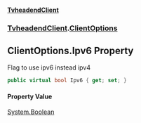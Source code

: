 #### [TvheadendClient](./index.md 'index')
### [TvheadendClient](./TvheadendClient.md 'TvheadendClient').[ClientOptions](./TvheadendClient-ClientOptions.md 'TvheadendClient.ClientOptions')
## ClientOptions.Ipv6 Property
Flag to use ipv6 instead ipv4  
```csharp
public virtual bool Ipv6 { get; set; }
```
#### Property Value
[System.Boolean](https://docs.microsoft.com/en-us/dotnet/api/System.Boolean 'System.Boolean')  

